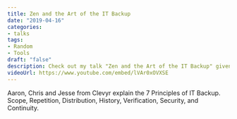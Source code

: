 ```yaml
---
title: Zen and the Art of the IT Backup
date: "2019-04-16"
categories:
- talks
tags:
- Random
- Tools
draft: "false"
description: Check out my talk "Zen and the Art of the IT Backup" given on 2019-04-16.
videoUrl: https://www.youtube.com/embed/lVAr0xOVXSE
---
```

Aaron, Chris and Jesse from Clevyr explain the 7 Principles of IT Backup.
Scope, Repetition, Distribution, History, Verification, Security, and Continuity.
